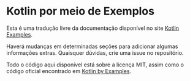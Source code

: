 # Kotlin por meio de Exemplos

Esta é uma tradução livre da documentação disponível no site
[Kotlin Examples](https://play.kotlinlang.org/byExample/overview).

Haverá mudanças em determinadas seções para adicionar algumas informações extras.
Quaisquer dúvidas, crie uma issue no repositório.

Todo o código aqui disponível está sobre a licença MIT, assim como o código oficial
encontrado em [Kotlin by Examples](https://github.com/Kotlin/kotlin-by-example).
